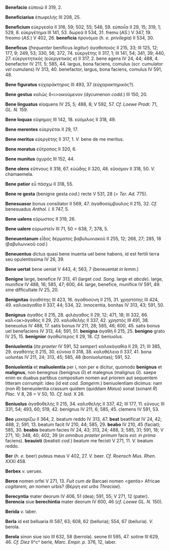 **Benefacio** εὐποιῶ II 319, 2.

**Beneficiarius** ἐπωφελής III 208, 25.

**Beneficium** εὐεργεσία II 316, 59; 502, 55; 546, 59. εὐποιΐα II 29,
15; 319, 1; 529, 8. εὐεργέτημα III 141, 53. δωρεά II 534, 31. fremu
(*AS.*) V 347, 19. freomo (*AS.*) V 402, 26. **beneficia** προνόμια (*h.
e. privilegia*) II 534, 30.

**Beneficus** (*frequenter* benificus *legitur*) ἀγαθοποιός II 215, 33;
III 125, 12; 177, 9; 249, 53; 330, 56; 372, 74. εὐεργέτης II 317, 1; III
141, 54; 341, 39; 440, 27. εὐεργετητικός (εὐεργετικός *e*) II 317, 2.
bene agens IV 24, 44; 488, 4. benefactor IV 211, 5; 585, 44. largus,
bona faciens, comulus (*scr.* cumulator *vel* cumulans) IV 313, 40.
benefactor, largus, bona faciens, comulus IV 591, 48.

**Bene figuratus** εὐχαράκτηρος III 493, 37 (εὐχαρακτηρικός?).

**Bene gestus** καλῶς δ\<ι\>οικούμενον (dycumenon *codd.*) III 150, 20.

**Bene linguatus** eloquens IV 25, 5; 488, 8; V 592, 57. *Cf. Loewe
Prodr.* 71, *GL. N.* 159.

**Bene loquax** εὔφημος III 142, 18. εὐόμιλος II 318, 49.

**Bene merentes** εὐεργέται II 29, 17.

**Bene meritus** εὐεργέτης II 317, 1. *V.* bene de me meritus.

**Bene moratus** εὔτροπος II 320, 6.

**Bene munitus** ὀχυρός III 152, 44.

**Bene olens** εὔπνους II 318, 67. εὐώδης II 320, 48. εὔοσμον II 318,
50. *V.* chamaemela.

**Bene patior** εὖ πάσχω II 318, 55.

**Bene re gesta** (benigne gesta *cod.*) recte V 531, 28 (= *Ter. Ad.*
775).

**Benesuasor** bonus consiliator II 569, 47. ἀγαθοσύμβουλος II 215, 32.
*Cf.* benesuadus *Anthol. l.* II 747, 5.

**Bene ualens** εὔρωστος II 319, 26.

**Bene ualere** εὐρωστεῖν III 71, 50 = 638, 7; 378, 5.

**Beneuentanum** εἶδος δέρματος βαβυλωνιακοῦ II 255, 12; 268, 27; 285,
18 (βαβυλωνικοῦ *cod.*)

**Beneuentus** dictus quasi bene inuenta uel bene habens, id est fertili
terra seu opulentissima IV 26, 39.

**Bene uertat** bene ueniat V 443, 4; 563, 7 (beneuentat *in lemm.*)

**Benigne** large, benefice IV 313, 41 (larget *cod. Sang.* large et
*abcde*). large, munifice IV 488, 16; 585, 47; 600, 44. large,
benefice, munifice IV 591, 49. sine difficultate IV 25, 20.

**Benignitas** ἀγαθότης III 423, 16. ἀγαθοσύνη II 215, 31. χρηστότης III
424, 49. καλοκἀγαθία II 337, 44; 534, 32. innocentia, bonitas IV 313,
43; 591, 50.

**Benignus** ἀγαθός II 215, 28. φιλάγαθος II 29, 12; 471, 18; III 332,
66. καλ\<οκ\>ἀγαθός II 29, 20. καλοθελής II 337, 42. χρηστός III 491,
38. beneuolus IV 488, 17. satis bonus IV 211, 28; 585, 46; 600, 45.
satis bonus uel benefaciens IV 313, 44; 591, 51. **benigna** ἀγαθή II
215, 25. **benigno** grato IV 25, 15. **benignior** ἀγαθώτερος II 29,
18. *Cf.* beniuolus.

**Beniuolentia** (*ita praeter* IV 591, 52 *semper*) καλοκὰγαθία II 29,
21; III 385, 29. αγαθότης II 215, 30. εὔνοια II 318, 38. καλοθέλεια II
337, 41. bona uoluntas IV 211, 24; 313, 45; 585, 48 (boniuoluntas); 591,
52.

**Beniuolentia** et **maliuolentia** per i, non per e dicitur, quomodo
**benignus** et **malignus**, non benegnus (benignus *G*) et malegnus
(malignus *G*). saepe enim ex duabus partibus compositum nomen aut
priorem aut sequentem litteram corrumpit: ideo (id est *cod. Sangerm.*)
beniuolentiam dicimus: nam (non *R*) beneuolentia crassum quidem
(quiddam *Maius*) sonat (sonant *R*) *Plac.* V 8, 28 = V 50, 10. *Cf.
Isid.* X 26.

**Beniuolus** ἀγαθοθελής II 215, 34. καλοθελής II 337, 42; III 177, 11.
εὔνους III 331, 54; 493, 60; 519, 42. benignus IV 211, 6; 585, 45.
clemens IV 591, 53.

**Beo** μακαρίζω II 364, 2. beatum reddo IV 313, 47. **beat** beatificat
IV 24, 42; 488, 2; 591, 13. beatum facit IV 210, 44; 585, 29. **beabo**
IV 210, 45 (faciat); 585, 30. **beabis** beatum facies IV 24, 43; 313,
24; 488, 3; 585, 31; 591, 18; V 271, 10; 348, 40; 402, 39 (*in omnibus
praeter primum* facis *est: in prima* faciens). **beauisti** (beatisti
*cod.*) beatum me fecisti V 271, 11. *V.* beatum reddo.

**Ber** (*h. e.* beer) puteus meus V 402, 27. *V.* beer. *Cf. Roensch
Mus. Rhen.* XXXI 458.

**Berbex** *v.* ueruex.

**Berce** nomen orfei V 271, 13. *Fuit cum de* Barcaei nomen \<gentis\>
Africae *cogitarem, an* nomen urbis? (Βέργη *est urbs Thraciae*).

**Berecyntia** mater deorum IV 406, 51 (dea); 591, 55; V 271, 12
(pater). **Berencia** siue **berechintia** mater deorum IV 600, 46 (*cf.
Loewe GL. N.* 150).

**Berida** *v.* laber.

**Berla** id est belluaria III 587, 63; 608, 62 (belluria); 554, 67
(beiluria). *V.* berola.

**Berola** sinon siue isio III 632, 58 (berrola). seone III 595, 47.
sotine III 629, 46. *Cf. Diez* II^c^ berle, *Marc. Empir. p.* 376, 12,
laber.
